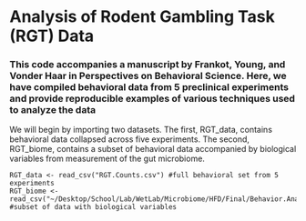 # Analysis of Rodent Gambling Task (RGT) Data
### This code accompanies a manuscript by Frankot, Young, and Vonder Haar in Perspectives on Behavioral Science. Here, we have compiled behavioral data from 5 preclinical experiments and provide reproducible examples of various techniques used to analyze the data

We will begin by importing two datasets. The first, RGT_data, contains behavioral data collapsed across five experiments. The second, RGT_biome, contains a subset of behavioral data accompanied by biological variables from measurement of the gut microbiome.

```
RGT_data <- read_csv("RGT.Counts.csv") #full behavioral set from 5 experiments
RGT_biome <- read_csv("~/Desktop/School/Lab/WetLab/Microbiome/HFD/Final/Behavior.Analysis.csv") #subset of data with biological variables
```

